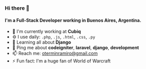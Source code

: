 ### Hi there 👋


#### I'm a Full-Stack Developer working in Buenos Aires, Argentina.

- 🏢 I'm currently working at **Cubiq**
- ⚙️ I use daily: `.php`, `.js`, `.html`, `.css`, `.py`
- 🌱 Learning all about **Django**
- 💬 Ping me about **codeigniter**, **laravel**, **django**, **development**
- 📫 Reach me: [oterminramiro@gmail.com](oterminramiro@gmail.com)
- ⚡️ Fun fact: I'm a huge fan of World of Warcraft
